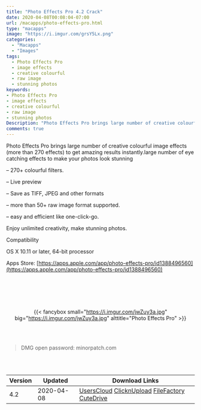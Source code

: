 ```yaml
---
title: "Photo Effects Pro 4.2 Crack"
date: 2020-04-08T00:08:04-07:00
url: /macapps/photo-effects-pro.html
type: "macapps"
image: "https://i.imgur.com/grsY5Lx.png"
categories:
  - "Macapps"
  - "Images"
tags:
  - Photo Effects Pro
  - image effects
  - creative colourful
  - raw image
  - stunning photos
keywords:
- Photo Effects Pro
- image effects
- creative colourful
- raw image
- stunning photos
Description: "Photo Effects Pro brings large number of creative colourful image effects (more than 270 effects) to get amazing results instantly.large number of eye catching effects to make your photos look stunning"
comments: true
---
```


Photo Effects Pro brings large number of creative colourful image effects (more than 270 effects) to get amazing results instantly.large number of eye catching effects to make your photos look stunning

– 270+ colourful filters.

– Live preview

– Save as TIFF, JPEG and other formats

– more than 50+ raw image format supported.

– easy and efficient like one-click-go.

Enjoy unlimited creativity, make stunning photos.

Compatibility

OS X 10.11 or later, 64-bit processor

Apps Store: [https://apps.apple.com/app/photo-effects-pro/id1388496560](https://apps.apple.com/app/photo-effects-pro/id1388496560)

<br/>
<br/>
<script async src="https://pagead2.googlesyndication.com/pagead/js/adsbygoogle.js"></script>
<ins class="adsbygoogle"
     style="display:block; text-align:center;"
     data-ad-layout="in-article"
     data-ad-format="fluid"
     data-ad-client="ca-pub-8746275014476192"
     data-ad-slot="5144997159"></ins>
<script>
     (adsbygoogle = window.adsbygoogle || []).push({});
</script>
<br/>
<br/>


<center>

{{< fancybox small="https://i.imgur.com/jwZuy3a.jpg" big="https://i.imgur.com/jwZuy3a.jpg" alttitle="Photo Effects Pro" >}}

</center>

<br/>
<br/>


> DMG open password: minorpatch.com

<br/>

<br/>
<div id="history_version" class="history_version">

| Version | Updated | Download Links |
| ---- | ---- | ---- |
| 4.2 | 2020-04-08 | [UsersCloud](https://ouo.io/xqvcWn)   [ClicknUpload](https://ouo.io/YqX470)   [FileFactory](https://ouo.io/P4vObF)   [CuteDrive](https://ouo.io/vN6a2s) |

</div>
